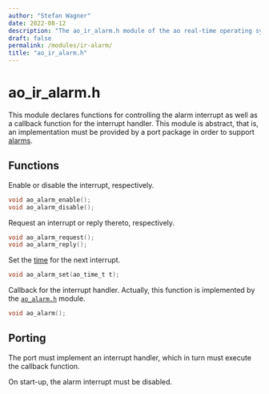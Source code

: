 ```yaml
---
author: "Stefan Wagner"
date: 2022-08-12
description: "The ao_ir_alarm.h module of the ao real-time operating system."
draft: false
permalink: /modules/ir-alarm/
title: "ao_ir_alarm.h"
---
```


# ao_ir_alarm.h

This module declares functions for controlling the alarm interrupt as well as a callback function for the interrupt handler. This module is abstract, that is, an implementation must be provided by a port package in order to support [alarms](../alarms.md).

## Functions

Enable or disable the interrupt, respectively.

```c
void ao_alarm_enable();
void ao_alarm_disable();
```

Request an interrupt or reply thereto, respectively.

```c
void ao_alarm_request();
void ao_alarm_reply();
```

Set the [time](time.md) for the next interrupt.

```c
void ao_alarm_set(ao_time_t t);
```

Callback for the interrupt handler. Actually, this function is implemented by the [`ao_alarm.h`](alarm.md) module.

```c
void ao_alarm();
```

## Porting

The port must implement an interrupt handler, which in turn must execute the callback function. 

On start-up, the alarm interrupt must be disabled.
